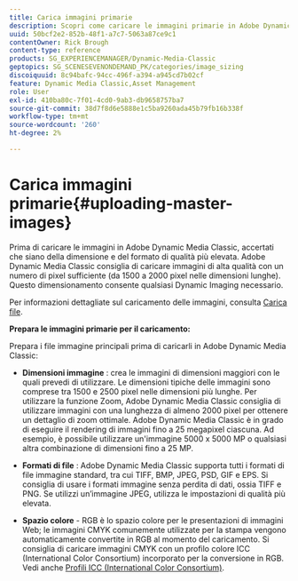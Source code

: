 ```yaml
---
title: Carica immagini primarie
description: Scopri come caricare le immagini primarie in Adobe Dynamic Media Classic.
uuid: 50bcf2e2-852b-48f1-a7c7-5063a87ce9c1
contentOwner: Rick Brough
content-type: reference
products: SG_EXPERIENCEMANAGER/Dynamic-Media-Classic
geptopics: SG_SCENESEVENONDEMAND_PK/categories/image_sizing
discoiquuid: 8c94bafc-94cc-496f-a394-a945cd7b02cf
feature: Dynamic Media Classic,Asset Management
role: User
exl-id: 410ba80c-7f01-4cd0-9ab3-db9658757ba7
source-git-commit: 38d7f8d6e5888e1c5ba9260ada45b79fb16b338f
workflow-type: tm+mt
source-wordcount: '260'
ht-degree: 2%

---
```


# Carica immagini primarie{#uploading-master-images}

Prima di caricare le immagini in Adobe Dynamic Media Classic, accertati che siano della dimensione e del formato di qualità più elevata. Adobe Dynamic Media Classic consiglia di caricare immagini di alta qualità con un numero di pixel sufficiente (da 1500 a 2000 pixel nelle dimensioni lunghe). Questo dimensionamento consente qualsiasi Dynamic Imaging necessario.

Per informazioni dettagliate sul caricamento delle immagini, consulta [Carica file](uploading-files.md#uploading_files).

**Prepara le immagini primarie per il caricamento:**

Prepara i file immagine principali prima di caricarli in Adobe Dynamic Media Classic:

* **Dimensioni immagine** : crea le immagini di dimensioni maggiori con le quali prevedi di utilizzare. Le dimensioni tipiche delle immagini sono comprese tra 1500 e 2500 pixel nelle dimensioni più lunghe. Per utilizzare la funzione Zoom, Adobe Dynamic Media Classic consiglia di utilizzare immagini con una lunghezza di almeno 2000 pixel per ottenere un dettaglio di zoom ottimale. Adobe Dynamic Media Classic è in grado di eseguire il rendering di immagini fino a 25 megapixel ciascuna. Ad esempio, è possibile utilizzare un&#39;immagine 5000 x 5000 MP o qualsiasi altra combinazione di dimensioni fino a 25 MP.

* **Formati di file** : Adobe Dynamic Media Classic supporta tutti i formati di file immagine standard, tra cui TIFF, BMP, JPEG, PSD, GIF e EPS. Si consiglia di usare i formati immagine senza perdita di dati, ossia TIFF e PNG. Se utilizzi un’immagine JPEG, utilizza le impostazioni di qualità più elevata.

* **Spazio colore** - RGB è lo spazio colore per le presentazioni di immagini Web; le immagini CMYK comunemente utilizzate per la stampa vengono automaticamente convertite in RGB al momento del caricamento. Si consiglia di caricare immagini CMYK con un profilo colore ICC (International Color Consortium) incorporato per la conversione in RGB. Vedi anche [Profili ICC (International Color Consortium)](/help/using/icc-profiles.md).
